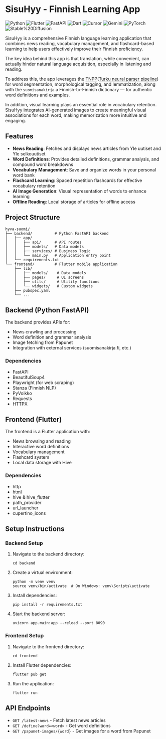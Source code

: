 # SisuHyy - Finnish Learning App

![Python](https://img.shields.io/badge/python-3670A0?style=for-the-badge&logo=python&logoColor=ffdd54)
![Flutter](https://img.shields.io/badge/Flutter-%2302569B.svg?style=for-the-badge&logo=Flutter&logoColor=white)
![FastAPI](https://img.shields.io/badge/FastAPI-005571?style=for-the-badge&logo=fastapi)
![Dart](https://img.shields.io/badge/dart-%230175C2.svg?style=for-the-badge&logo=dart&logoColor=white)
![Cursor](https://img.shields.io/badge/Cursor-4B4B4B?style=for-the-badge&logo=cursor&logoColor=white)
![Gemini](https://img.shields.io/badge/Gemini-4285F4?style=for-the-badge&logo=google&logoColor=white)
![PyTorch](https://img.shields.io/badge/PyTorch-%23EE4C2C.svg?style=for-the-badge&logo=PyTorch&logoColor=white)
![Stable%20Diffusion](https://img.shields.io/badge/Stable%20Diffusion-000000?style=for-the-badge&logo=data:image/svg+xml;base64,PHN2ZyB4bWxucz0iaHR0cDovL3d3dy53My5vcmcvMjAwMC9zdmciIHZpZXdCb3g9IjAgMCAyNCAyNCI+PHBhdGggZmlsbD0id2hpdGUiIGQ9Ik0xMiAyQzYuNDggMiAyIDYuNDggMiAxMnM0LjQ4IDEwIDEwIDEwIDEwLTQuNDggMTAtMTBTMTcuNTIgMiAxMiAyem0zLjY4IDExLjg0TDEyIDEwLjEyIDguMzIgMTMuOCA3IDExLjY4IDEyIDQuMTYgMTcgMTEuNjggMTUuNjggMTMuODR6Ii8+PC9zdmc+)

SisuHyy is a comprehensive Finnish language learning application that combines news reading, vocabulary management, and flashcard-based learning to help users effectively improve their Finnish proficiency.

The key idea behind this app is that translation, while convenient, can actually hinder natural language acquisition, especially in listening and reading.

To address this, the app leverages the [TNPP](https://github.com/TurkuNLP/Turku-neural-parser-pipeline)([Turku neural parser pipeline](https://turkunlp.org/Turku-neural-parser-pipeline/)) for word segmentation, morphological tagging, and lemmatization, along with the ```suomisanakirja``` a Finnish-to-Finnish dictionary — for authentic word definitions and examples.

In addition, visual learning plays an essential role in vocabulary retention.
SisuHyy integrates AI-generated images to create meaningful visual associations for each word, making memorization more intuitive and engaging.

## Features

- **News Reading**: Fetches and displays news articles from Yle uutiset and Yle selkouutiset
- **Word Definitions**: Provides detailed definitions, grammar analysis, and compound word breakdowns
- **Vocabulary Management**: Save and organize words in your personal word bank
- **Flashcard Learning**: Spaced repetition flashcards for effective vocabulary retention
- **AI Image Generation**: Visual representation of words to enhance learning
- **Offline Reading**: Local storage of articles for offline access

## Project Structure

```
hyva-suomi/
├── backend/          # Python FastAPI backend
│   ├── app/
│   │   ├── api/      # API routes
│   │   ├── models/   # Data models
│   │   ├── services/ # Business logic
│   │   └── main.py   # Application entry point
│   └── requirements.txt
└── frontend/         # Flutter mobile application
    ├── lib/
    │   ├── models/    # Data models
    │   ├── pages/     # UI screens
    │   ├── utils/     # Utility functions
    │   └── widgets/   # Custom widgets
    ├── pubspec.yaml
    └── ...
```

## Backend (Python FastAPI)

The backend provides APIs for:
- News crawling and processing
- Word definition and grammar analysis
- Image fetching from Papunet
- Integration with external services (suomisanakirja.fi, etc.)

### Dependencies
- FastAPI
- BeautifulSoup4
- Playwright (for web scraping)
- Stanza (Finnish NLP)
- PyVoikko
- Requests
- HTTPX

## Frontend (Flutter)

The frontend is a Flutter application with:
- News browsing and reading
- Interactive word definitions
- Vocabulary management
- Flashcard system
- Local data storage with Hive

### Dependencies
- http
- html
- hive & hive_flutter
- path_provider
- url_launcher
- cupertino_icons

## Setup Instructions

### Backend Setup
1. Navigate to the backend directory:
   ```
   cd backend
   ```
2. Create a virtual environment:
   ```
   python -m venv venv
   source venv/bin/activate  # On Windows: venv\Scripts\activate
   ```
3. Install dependencies:
   ```
   pip install -r requirements.txt
   ```
4. Start the backend server:
   ```
   uvicorn app.main:app --reload --port 8090
   ```

### Frontend Setup
1. Navigate to the frontend directory:
   ```
   cd frontend
   ```
2. Install Flutter dependencies:
   ```
   flutter pub get
   ```
3. Run the application:
   ```
   flutter run
   ```

## API Endpoints

- `GET /latest-news` - Fetch latest news articles
- `GET /define?word=<word>` - Get word definitions
- `GET /papunet-images/{word}` - Get images for a word from Papunet

